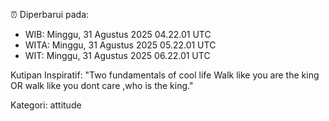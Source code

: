 ⏰ Diperbarui pada:
- WIB: Minggu, 31 Agustus 2025 04.22.01 UTC
- WITA: Minggu, 31 Agustus 2025 05.22.01 UTC
- WIT: Minggu, 31 Agustus 2025 06.22.01 UTC

Kutipan Inspiratif:
"Two fundamentals of cool life  Walk like you are the king OR walk like you dont care ,who is the king."


Kategori: attitude

